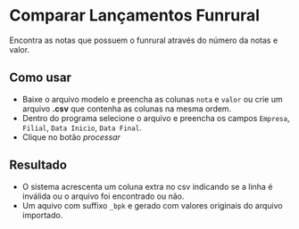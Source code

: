 # Comparar Lançamentos Funrural

Encontra as notas que possuem o funrural através do número da notas e valor.

## Como usar

- Baixe o arquivo modelo e preencha as colunas `nota` e `valor` ou crie um arquivo **.csv** que contenha as colunas na mesma ordem.
- Dentro do programa selecione o arquivo e preencha os campos `Empresa`, `Filial`, `Data Inicio`, `Data Final`.
- Clique no botão _processar_

## Resultado

- O sistema acrescenta um coluna extra no csv indicando se a linha é inválida ou o arquivo foi encontrado ou não.
- Um aquivo com suffixo `_bpk` e gerado com valores originais do arquivo importado.
